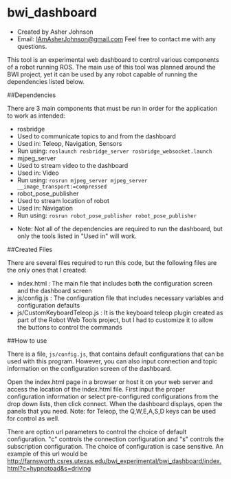 bwi_dashboard
=================
- Created by Asher Johnson
- Email: IAmAsherJohnson@gmail.com
Feel free to contact me with any questions.

This tool is an experimental web dashboard to control various components of a robot running ROS. The main use of this tool was planned around the BWI project, yet it can be used by any robot capable of running the dependencies listed below.

##Dependencies

There are 3 main components that must be run in order for the application to work as intended:
- rosbridge
 - Used to communicate topics to and from the dashboard
 - Used in: Teleop, Navigation, Sensors
 - Run using: `roslaunch rosbridge_server rosbridge_websocket.launch`
- mjpeg_server
 - Used to stream video to the dashboard
 - Used in: Video
 - Run using: `rosrun mjpeg_server mjpeg_server __image_transport:=compressed`
- robot_pose_publisher
 - Used to stream location of robot
 - Used in: Navigation
 - Run using: `rosrun robot_pose_publisher robot_pose_publisher`

 * Note: Not all of the dependencies are required to run the dashboard, but only the tools listed in "Used in" will work.

##Created Files

There are several files required to run this code, but the following files are the only ones that I created:

- index.html : The main file that includes both the configuration screen and the dashboard screen
- js/config.js : The configuration file that includes necessary variables and configuration defaults
- js/CustomKeyboardTeleop.js : It is the keyboard teleop plugin created as part of the Robot Web Tools project, but I had to customize it to allow the buttons to control the commands

##How to use

There is a file, `js/config.js`, that contains default configurations that can be used with this program. However, you can also input connection and topic information on the configuration screen of the dashboard.

Open the index.html page in a browser or host it on your web server and access the location of the index.html file. First input the proper configuration information or select pre-configured configurations from the drop down lists, then click connect. When the dashboard displays, open the panels that you need. Note: for Teleop, the Q,W,E,A,S,D keys can be used for control as well.

There are option url parameters to control the choice of default configuration. "c" controls the connection configuration and "s" controls the subscription configuration. The choice of configuration is case sensitive. An example of this url would be http://farnsworth.csres.utexas.edu/bwi_experimental/bwi_dashboard/index.html?c=hypnotoad&s=driving